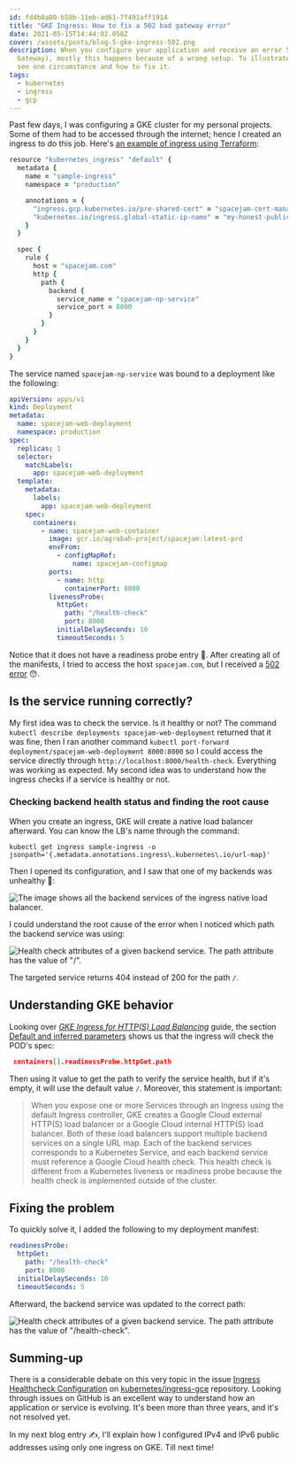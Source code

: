 ```yaml
---
id: fd4b8a80-b58b-11eb-ad61-7f491aff1914
title: "GKE Ingress: How to fix a 502 bad gateway error"
date: 2021-05-15T14:44:02.058Z
cover: /assets/posts/blog-5-gke-ingress-502.png
description: When you configure your application and receive an error 502 (Bad
  Gateway), mostly this happens because of a wrong setup. To illustrate, let's
  see one circumstance and how to fix it.
tags:
  - kubernetes
  - ingress
  - gcp
---
```

Past few days, I was configuring a GKE cluster for my personal projects. Some of them had to be accessed through the internet; hence I created an ingress to do this job. Here's [an example of ingress using Terraform](https://registry.terraform.io/providers/hashicorp/kubernetes/latest/docs/resources/ingress):

```ruby
resource "kubernetes_ingress" "default" {
  metadata {
    name = "sample-ingress"
    namespace = "production"

    annotations = {
      "ingress.gcp.kubernetes.io/pre-shared-cert" = "spacejam-cert-manager"
      "kubernetes.io/ingress.global-static-ip-name" = "my-honest-public-ip"
    }
  }

  spec {
    rule {
      host = "spacejam.com"
      http {
        path {
          backend {
            service_name = "spacejam-np-service"
            service_port = 8000
          }
        }
      }
    }
  }
}
```

The service named `spacejam-np-service` was bound to a deployment like the following:

```yaml
apiVersion: apps/v1
kind: Deployment
metadata:
  name: spacejam-web-deployment
  namespace: production
spec:
  replicas: 1
  selector:
    matchLabels:
      app: spacejam-web-deployment
  template:
    metadata:
      labels:
        app: spacejam-web-deployment
    spec:
      containers:
        - name: spacejam-web-container
          image: gcr.io/agrabah-project/spacejam:latest-prd
          envFrom:
            - configMapRef:
                name: spacejam-configmap
          ports:
            - name: http
              containerPort: 8000
          livenessProbe:
            httpGet:
              path: "/health-check"
              port: 8000
            initialDelaySeconds: 10
            timeoutSeconds: 5
```

Notice that it does not have a readiness probe entry 🤔. After creating all of the manifests, I tried to access the host `spacejam.com`, but I received a [502 error](https://developer.mozilla.org/en-US/docs/Web/HTTP/Status/502) 😯.

## Is the service running correctly?

My first idea was to check the service. Is it healthy or not? The command `kubectl describe deployments spacejam-web-deployment` returned that it was fine, then I ran another command `kubectl port-forward deployment/spacejam-web-deployment 8000:8000` so I could access the service directly through `http://localhost:8000/health-check`. Everything was working as expected. My second idea was to understand how the ingress checks if a service is healthy or not.

### Checking backend health status and finding the root cause

When you create an ingress, GKE will create a native load balancer afterward. You can know the LB's name through the command:

```shellsession
kubectl get ingress sample-ingress -o jsonpath='{.metadata.annotations.ingress\.kubernetes\.io/url-map}'
```

Then I opened its configuration, and I saw that one of my backends was unhealthy 👀:

![The image shows all the backend services of the ingress native load balancer.](/assets/posts/blog-5-image-1.png "GCP Load Balancer backend services.")

I could understand the root cause of the error when I noticed which path the backend service was using:

![Health check attributes of a given backend service. The path attribute has the value of "/".](/assets/posts/blog-5-image-2.png "Backend service health check setup")

The targeted service returns 404 instead of 200 for the path `/`.

## Understanding GKE behavior

Looking over *[GKE Ingress for HTTP(S) Load Balancing](https://cloud.google.com/kubernetes-engine/docs/concepts/ingress#overview)* guide, the section [Default and inferred parameters](https://cloud.google.com/kubernetes-engine/docs/concepts/ingress#def_inf_hc) shows us that the ingress will check the POD's spec:

```json
 containers[].readinessProbe.httpGet.path
```

Then using it value to get the path to verify the service health, but if it's empty, it will use the default value `/`. Moreover, this statement is important:

> When you expose one or more Services through an Ingress using the default Ingress controller, GKE creates a Google Cloud external HTTP(S) load balancer or a Google Cloud internal HTTP(S) load balancer. Both of these load balancers support multiple backend services on a single URL map. Each of the backend services corresponds to a Kubernetes Service, and each backend service must reference a Google Cloud health check. This health check is different from a Kubernetes liveness or readiness probe because the health check is implemented outside of the cluster.

## Fixing the problem

To quickly solve it, I added the following to my deployment manifest:

```yaml
readinessProbe:
  httpGet:
    path: "/health-check"
    port: 8000
  initialDelaySeconds: 10
  timeoutSeconds: 5
```

Afterward, the backend service was updated to the correct path:

![Health check attributes of a given backend service. The path attribute has the value of "/health-check".](/assets/posts/blog-5-image-3.png "Backend service health check setup after fix")

## Summing-up

There is a considerable debate on this very topic in the issue [Ingress Healthcheck Configuration](https://github.com/kubernetes/ingress-gce/issues/42) on [kubernetes/ingress-gce](https://github.com/kubernetes/ingress-gce) repository. Looking through issues on GitHub is an excellent way to understand how an application or service is evolving. It's been more than three years, and it's not resolved yet.

In my next blog entry ✍, I'll explain how I configured IPv4 and IPv6 public addresses using only one ingress on GKE. Till next time!